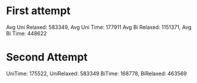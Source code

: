 # First attempt
Avg Uni Relaxed: 583349, Avg Uni Time: 177911
Avg Bi Relaxed: 1151371, Avg Bi Time: 448622

# Second Attempt
UniTime: 175522, UniRelaxed: 583349
BiTime: 168778, BiRelaxed: 463569